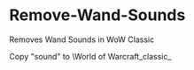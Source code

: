 # Remove-Wand-Sounds
Removes Wand Sounds in WoW Classic

Copy "sound" to \World of Warcraft\_classic_
